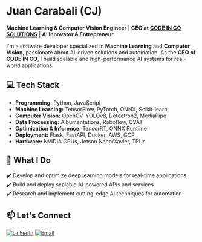 # Juan Carabali (CJ)
**Machine Learning & Computer Vision Engineer** | **CEO at [CODE IN CO SOLUTIONS](https://codeinco.tech)** | **AI Innovator & Entrepreneur**  

I'm a software developer specialized in **Machine Learning** and **Computer Vision**, passionate about AI-driven solutions and automation. As the **CEO of CODE IN CO**, I build scalable and high-performance AI systems for real-world applications.  

## 💻 Tech Stack  
- **Programming:** Python, JavaScript 
- **Machine Learning:** TensorFlow, PyTorch, ONNX, Scikit-learn  
- **Computer Vision:** OpenCV, YOLOv8, Detectron2, MediaPipe  
- **Data Processing:** Albumentations, Roboflow, CVAT
- **Optimization & Inference:** TensorRT, ONNX Runtime
- **Deployment:** Flask, FastAPI, Docker, AWS, GCP
- **Hardware:** NVIDIA GPUs, Jetson Nano/Xavier, TPUs

## 🚀 What I Do  
✔️ Develop and optimize deep learning models for real-time applications  
✔️ Build and deploy scalable AI-powered APIs and services  
✔️ Research and implement cutting-edge AI techniques for automation  

## 📫 Let's Connect  
[![LinkedIn](https://img.shields.io/badge/LinkedIn-000?style=for-the-badge&logo=linkedin&logoColor=0A66C2)](https://www.linkedin.com/in/juan-carabali/)  [![Email](https://img.shields.io/badge/Email-000?style=for-the-badge&logo=gmail&logoColor=EA4335)](mailto:juancarabali@codeinco.tech)
